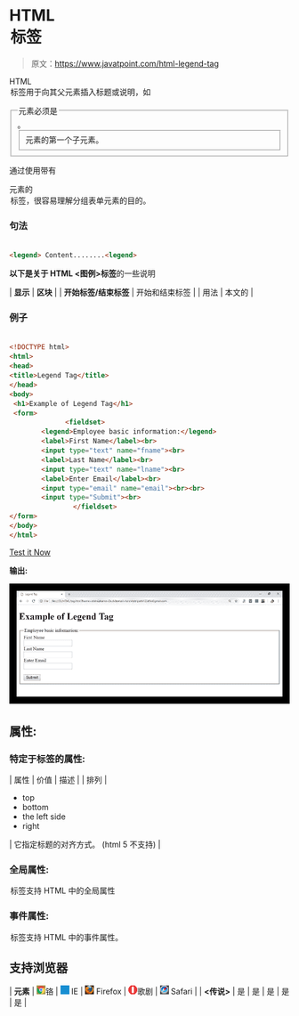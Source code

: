 # HTML <legend>标签</legend>

> 原文：<https://www.javatpoint.com/html-legend-tag>

HTML <legend>标签用于向其父元素插入标题或说明，如</legend>

<fieldset>。<legend>元素必须是</legend>

<fieldset>元素的第一个子元素。</fieldset>

</fieldset>

通过使用带有

<form>元素的<legend>标签，很容易理解分组表单元素的目的。</legend></form>

### 句法

```html

<legend> Content........<legend>

```

**以下是关于 HTML <图例>标签**的一些说明

| **显示** | **区块** |
| **开始标签/结束标签** | 开始和结束标签 |
| 用法 | 本文的 |

### 例子

```html

<!DOCTYPE html>
<html>
<head>
<title>Legend Tag</title>
</head>
<body>
 <h1>Example of Legend Tag</h1>	
 <form>
              <fieldset>
		<legend>Employee basic information:</legend>
		<label>First Name</label><br>
		<input type="text" name="fname"><br>
		<label>Last Name</label><br>
		<input type="text" name="lname"><br>
		<label>Enter Email</label><br>
		<input type="email" name="email"><br><br>
		<input type="Submit"><br>
                </fieldset>
</form>
</body>
</html>

```

[Test it Now](https://www.javatpoint.com/oprweb/test.jsp?filename=htmllegendtag)

**输出:**

![HTML legend tag](img/0adc9108aa6d8c32aac6714af45ec102.png)

## 属性:

### 特定于标签的属性:

| 属性 | 价值 | 描述 |
| 排列 | 

*   top
*   bottom
*   the left side
*   right

 | 它指定标题的对齐方式。
(html 5 不支持) |

### 全局属性:

<legend>标签支持 HTML 中的全局属性</legend>

### 事件属性:

<legend>标签支持 HTML 中的事件属性。</legend>

## 支持浏览器

| **元素** | ![chrome browser](img/4fbdc93dc2016c5049ed108e7318df19.png)铬 | ![ie browser](img/83dd23df1fe8373fd5bf054b2c1dd88b.png) IE | ![firefox browser](img/4f001fff393888a8a807ed29b28145d1.png) Firefox | ![opera browser](img/6cad4a592cc69a052056a0577b4aac65.png)歌剧 | ![safari browser](img/a0f6a9711a92203c5dc5c127fe9c9fca.png) Safari |
| **<传说>** | 是 | 是 | 是 | 是 | 是 |